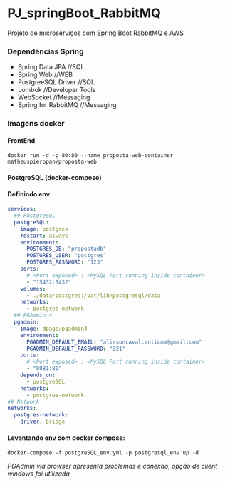 # PJ_springBoot_RabbitMQ
Projeto de microserviços com Spring Boot RabbitMQ e AWS

### Dependências Spring
- Spring Data JPA   //SQL
- Spring Web //WEB
- PostgreeSQL Driver //SQL
- Lombok //Developer Tools
- WebSocket //Messaging
- Spring for RabbitMQ //Messaging

### Imagens docker

#### FrontEnd

``docker run -d -p 80:80 --name proposta-web-container matheuspieropan/proposta-web``

#### PostgreSQL (docker-compose)

#### Definindo env:

```yaml
services:
  ## PostgreSQL
  postgreSQL:
    image: postgres
    restart: always
    environment:
      POSTGRES_DB: "propostadb"
      POSTGRES_USER: "postgres"
      POSTGRES_PASSWORD: "123"
    ports:
      # <Port exposed> : <MySQL Port running inside container>
      - "15432:5432"
    volumes:
      - ./data/postgres:/var/lib/postgresql/data
    networks:
      - postgres-network
  ## PGAdmin 4
  pgadmin:
    image: dpage/pgadmin4
    environment:
      PGADMIN_DEFAULT_EMAIL: "alissoncavalcanticma@gmail.com"
      PGADMIN_DEFAULT_PASSWORD: "321"
    ports:
      # <Port exposed> : <MySQL Port running inside container>
      - "8081:80"
    depends_on:
      - postgreSQL
    networks:
      - postgres-network
## Network
networks:
  postgres-network:
    driver: bridge
```
#### Levantando env com docker compose:

``docker-compose -f postgreSQL_env.yml -p postgresql_env up -d``

*PGAdmin via browser apresenta problemas e conexão, opção de client windows foi utilizada*